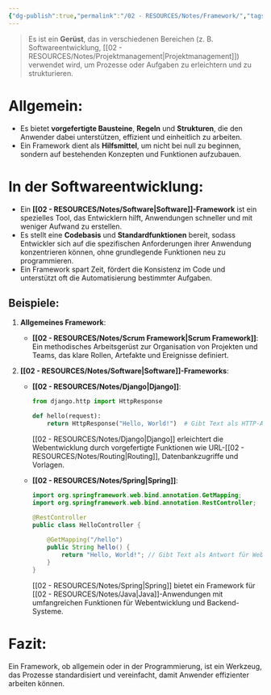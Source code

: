 ```yaml
---
{"dg-publish":true,"permalink":"/02 - RESOURCES/Notes/Framework/","tags":["code/java/","code/python"],"noteIcon":"","updated":"2024-11-22T21:30:13.530+01:00"}
---
```


>Es ist ein **Gerüst**, das in verschiedenen Bereichen (z. B. Softwareentwicklung, [[02 - RESOURCES/Notes/Projektmanagement\|Projektmanagement]]) verwendet wird, um Prozesse oder Aufgaben zu erleichtern und zu strukturieren.

# Allgemein:

- Es bietet **vorgefertigte Bausteine**, **Regeln** und **Strukturen**, die den Anwender dabei unterstützen, effizient und einheitlich zu arbeiten.
- Ein Framework dient als **Hilfsmittel**, um nicht bei null zu beginnen, sondern auf bestehenden Konzepten und Funktionen aufzubauen.

# In der Softwareentwicklung:

- Ein **[[02 - RESOURCES/Notes/Software\|Software]]-Framework** ist ein spezielles Tool, das Entwicklern hilft, Anwendungen schneller und mit weniger Aufwand zu erstellen.
- Es stellt eine **Codebasis** und **Standardfunktionen** bereit, sodass Entwickler sich auf die spezifischen Anforderungen ihrer Anwendung konzentrieren können, ohne grundlegende Funktionen neu zu programmieren.
- Ein Framework spart Zeit, fördert die Konsistenz im Code und unterstützt oft die Automatisierung bestimmter Aufgaben.

## Beispiele:

1. **Allgemeines Framework**:
    
    - **[[02 - RESOURCES/Notes/Scrum Framework\|Scrum Framework]]**: Ein methodisches Arbeitsgerüst zur Organisation von Projekten und Teams, das klare Rollen, Artefakte und Ereignisse definiert.
    
2. **[[02 - RESOURCES/Notes/Software\|Software]]-Frameworks**:
    
    - **[[02 - RESOURCES/Notes/Django\|Django]]**:        
        ```python
        from django.http import HttpResponse
        
        def hello(request):
            return HttpResponse("Hello, World!")  # Gibt Text als HTTP-Antwort zurück
        ```
        
        [[02 - RESOURCES/Notes/Django\|Django]] erleichtert die Webentwicklung durch vorgefertigte Funktionen wie URL-[[02 - RESOURCES/Notes/Routing\|Routing]], Datenbankzugriffe und Vorlagen.
        
    - **[[02 - RESOURCES/Notes/Spring\|Spring]]**:
        ```java
        import org.springframework.web.bind.annotation.GetMapping;
        import org.springframework.web.bind.annotation.RestController;
        
        @RestController
        public class HelloController {
            
            @GetMapping("/hello")
            public String hello() {
                return "Hello, World!"; // Gibt Text als Antwort für Webanfrage zurück
            }
        }
        ```
        
		[[02 - RESOURCES/Notes/Spring\|Spring]] bietet ein Framework für [[02 - RESOURCES/Notes/Java\|Java]]-Anwendungen mit umfangreichen Funktionen für Webentwicklung und Backend-Systeme.
        

# Fazit:

Ein Framework, ob allgemein oder in der Programmierung, ist ein Werkzeug, das Prozesse standardisiert und vereinfacht, damit Anwender effizienter arbeiten können.